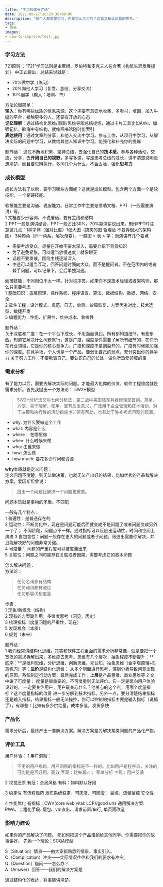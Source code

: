```yaml
---
title: "学习和成长之道"
date: 2021-08-27T10:20:36+08:00
description: "每个人都需要学习，你是怎么学习的？这篇文章谈谈我的思考。"
tags:
- 成长
images:
- how-to-improve/test.jpg
---  
```

### 学习方法

721原则 ：“721”学习法则是由摩根、罗伯特和麦克三人在合著《构筑生涯发展规划》 中正式提出，总结来说就是：

* 70%做中学（练习）
* 20%向他人学习（复盘、总结、分享交流）  
* 10%自学（输入：培训、书）  

方法论很简单：  
**输入**：你有哪些优质的信息来源，这个需要有意识地收集，多看书，培训，加入牛逼的平台，接触更多的人，还要有开放的心态  
**记忆理解**：通过结构化思维/图表/思维导图总结提炼，通过卡片工具比如Anki，加强记忆。脑海中有结构，就像图书馆随时能索引  
**表达使用**：通过文章的分享，和他人交流中学习。参与工作，从项目中学习，从解决实际的问题中学习，从教给其他人知识中学习。能强化和补充你的提炼  

题外话：
通过不断地积累、坚持总结，去强化自己的**技术感**，参与各种活动，交流，分享，去**开阔自己的视野**，多写多讲，写是思考总结的过长，讲不清楚说明没想清楚，而且要思辨执行，多问几个为什么，不会丢脸，强化**思考力**

### 成长模型

成长方法有了以后，要学习哪些方面呢？这就是成长模型。包含两个方面一个是软技能，一个是硬技能。

软技能主要是沟通、说服能力。日常工作中主要是借助文档、PPT（一般需要演讲）等。  
1 文档要少形容词，不说废话，要有主线和结构  
2 PPT一般是演讲结合，PPT一般占比30%，70%靠演讲说出来。制作PPT时注意这几点：1种字体（强对比度）1张大图（搞笑的图 哲理话 不要弄很大的架构图） 3种颜色（同一色系，层次渐变），一般图 > 表 > 字；而演讲有几个要点    

* 需要考虑受众，尽量在开始不要太深入，需要介绍下背景知识  
* 为了避免紧张，可以适当放慢速度，就像聊天  
* 话题不要发散，围绕主线逐渐深入  
* 中途可以适当互动，回答问题时面向大众，而不是提问者。不在范围内的或者棘手问题，可以记录下，会后单独沟通。  

而硬技能，不同岗位不太一样。针对程序员，如果你不是技术经理或者架构师，那么只需要考虑  
1 基础知识：底层原理、操作系统、程序语言、算法、数据结构、数据、网络、安全  
2 软件工程：设计模式、规范、日志、单测、故障恢复、方案优劣对比、技术选型、敏捷开发  
3 编程能力：性能、扩展性、维护成本、鲁棒性

题外话：  
关于深度和广度：在一个平台下成长，不用面面俱到，所有都知道细节。有些东西，知道它解决什么问题就行，这是广度，深度是你需要了解所有细节的，在你所在行业领域，它是你的核心竞争力，广度和深度不是割裂开的，广度有时候能加强你的深度。在竞争场，个人也是一个产品，要弱化自己的弱点，充分突出你的竞争力
关于努力工作：不要欺骗自己，要认识自己的长处，做你所热爱领域的事

### 需求分析

有了能力以后，需要去解决实际的问题。才能最大化你的价值。软件工程维度就是需求分析。首先我抛出一个方法论： 5W2H模型
> 5W2H分析法又叫七问分析法，是二战中美国陆军兵器修理部首创。简单、方便，易于理解、使用，富有启发意义，广泛用于企业管理和技术活动，对于决策和执行性的活动措施也非常有帮助，也有助于弥补考虑问题的疏漏。

* why: 为什么要做这个工作  
* what: 内容是什么  
* where： 在哪里做  
* when: 什么时候来做  
* who: 由谁来做  
* how: 怎么做  
* how much: 要花多少时间和资源  

**why**本质就是定义问题：  
定义问题不清楚，则无法做决策，也就无法产出好的结果，比如优秀的产品和解决方案。爱因斯坦曾说：
> 提出一个问题比解决一个问题更重要。

问题本质就是事物的矛盾，不匹配

一般有几个特点：  
1 普遍性：是普通存在的  
2 运动性：不断变化中，现在是问题可能后面就变成不是问题了或者问题变成另外一个了；
         不同阶段，问题点不一样。通过指标可以反应出运动性，时间和空间上演进
3 自包含性：问题一般存在更大的问题或者子问题。筛选出需要你解决，并且能解决好的问题非常关键。  
4 可度量： 问题的严重程度可以被度量出来  
5 关联性：问题之间可能存在关联或者因果，需要考虑它的基本命题  

怎么解决问题：  
方法论：
> 任何名词都有结构  
> 任何动词都有流程  
> 任何形容词都度量  

步骤：  
1 现象/新概念（结构）  
2 现有的方案副作用，多维度思考（洞见，历史）  
3 梳理指标（度量问题的严重性，现在）  
5 发现机会（本质）  
6 规划（未来）  

题外话：  
1 我们经常讲结构化思维。其实和软件工程里面的需求分析非常像，就是要把一个宽泛的需求拆解出来，多维度去思考。思维有几个层次，抽象程度不断提升：**底座：**是批判思维，分析思维，创新思维，元认知，抽象思维（金字塔原理+刻意练习）等；**进阶**是结构化思维： 从多个侧面进行思考，深刻分析导致问题出现的原因，系统制定行动方案，最后完成工作；**上层**是产品思维、商业思维等
2 文中讲了可度量： 度量是很重要的，不可度量则无法评价。它一定是面向用户体验设计的。 一定要关注用户，用户最关心什么？他关心的这个点，用哪个度量指标？这个度量指标的改善 进一步分解到技术指标。另外一点，要分清楚结果指标还是输入指标，结果指标一般无法操控，你可以控制的指标主要是输入指标（说抓手），有哪些：比如有多少供给量，成本多低，发货多快

### 产品化

需求分析后，最终产出一套解决方案。解决方案是为解决某类问题的产品化产物。

### 评价工具

用户体验：
1 用户洞察：
> 不用的用户视角，用户洞察的指标是不一样的。比如用户是程序员，关注的可能是是否好用、高效
客观：跳失漏斗； 表单分析
主观：用户反馈

2 视觉还原
有范：全局风格
有料：物料默认好用

3 稳定性
有流程规范
发布系统稳定，可灰度、可回滚；
监控，流量监控
安全性

4 性能优化
有指标：CWV(core web vital: LCP)/good urls 
通用解决方案: PWA、工程化手段: 瘦包、vm直出、请求前置/串行,  单页面改造

### 影响力建设

如果你的产品解决了问题。 那如何把这个产品推销给其他同学。你需要把你的故事讲好。
先抛一个理论：SCQA模型

S（Situation）情景——由大家都熟悉的情景、事实引入。  
C（Complication）冲突——实际情况往往和我们的要求有冲突。  
Q（Question）疑问——怎么办？  
A（Answer）回答——我们的解决方案是  

通过结构化的表达，将事情讲清楚。

<!-- ### 其他话题 * 关于影响力

一般个人能力很强也不一定能做出很大的成绩，很强的能力最终是表现在影响力上，影响力哪里来，通过演讲、文档、产品、观点输出等等，而这些需要你对自己有一个比较好的认知，有没有相应的特性：  
1 热爱+自信：跟随内心的激情，强认知下有形成自己的观点，并且勇于表达自己的观点  
2 大局观：强认知看到更大的世界，看到当前节点的趋势，借力跃升  
3 行动力：技术积累能让你写出好的代码，不断编码能打造更多产品；写文章（PPT+演讲），纠错，再输出能形成自己的方法论 -->

<!-- 有推导过程让别人相信你的产出或者观点 -->


<!-- 
### 能力特质

1 舍得投入，目标要高，遇强则强  
2 有主见，有要性： 需要主动争取 主动承担责任 勇敢地冲！主管是你最好的资源；  
3 更多关注内在驱动力和动机：  

> 人生的成功=思维方式x能力x热情 ---稻盛和夫  
> 取乎其上，得乎其中；取乎其中，得乎其下；取乎其下，则无所得矣 ---孔子  
> 夏虫不可以语于冰者，笃于时也；曲土不可以语于道者，束于教也 ---庄子  

领导力： 说服并引领他人达成目标 -> 乔哈里视窗  
影响力： 个人影响力（能说+会写） + 产品影响力
心态： 聪明 乐观 皮实 自省  

道家-顺势而为  
<!-- - 客户第一 员工第二 股东第三   -->
<!-- 儒家-团结好他人   -->
<!-- - 因为信任 所以简单 ； 唯一不变的是变化   -->
<!-- 释家-如何成为更好的自己   -->
<!-- - 今天最好的表现是明天最低的要求； 此时此刻 非我莫属； 认真生活、快乐工作   --> 

<!-- 提效数据如何推导；把一件事做到极致；中后台同学架构方向思考，而不是组件、模版、可视化三件套；勇于颠覆最佳实践 -->

<!-- 
### 技术建设

当具备一定认知和学习方法，以及成长模型后，在工作中就能表现杰出，获得一致好评么？当然不是，根据我这几年的工作，我总结出来。 -->

<!-- 
体（CEO）：立足业务、调配团队资源制定战略目标和思路  
面（CTO、技术总监): 战略落地贯穿执行、输出业务架构图、技术架构图、人力分配，指定执行标准  
线（技术经理、架构师）：架构的设计和实现、核心代码、攻坚。任务拆分、标准细化执行  
点（工程师）：具体实现，严格执行标准，按质完成任务  

横向技能树： 基础理论（20）、源码解析（20）、架构设计（20）、软件工程（20）、工程实操（20） -- 系统底层、技术底层 
纵向掌握深度：点10（会用，理解基本概念）、线15（掌握原理、优劣对比和技术选型、熟练解决问题）、面20（洞察本质输出思想、融会贯通、实战灵活运用、优化、设计新事物和标准）  

基础理论指标：

1. 编码原理  
2. 运算本质  
3. 程序语言  
4. 数据结构
5. 算法基础
6. 网络通信
7. 操作系统
8. 数据检索
9. 软件安全
10. js核心
11. vm
12. Node Fass体系 

源码解析指标：
React

架构设计指标：

1. 分布式
2. 高并发
3. 高性能

软件工程指标：

1. 设计模式
2. 领域驱动
3. 敏捷开发

工程实操指标：

1. 代码管理
2. 编码规范
3. 日志应用
4. 软件测试
5. 代码审查
6. 发布管理
7. 文档规范
8. 故障修复
9. 系统重构

归纳总结：  
程序员的五事和七计：性能 扩展 维护 成本 安全  
网络IO 磁盘IO 数据结构 算法 域模型

决策模型： 权重/纬度

技术规划：技术盘点/架构演进/技术创新/未来挑战（降本提效、流量冲击、资源瓶颈）/新生技术 

 ### 业务能力

业务： 本质是模型
业务先赢（短期收割）-> 业务沉淀（规模可复制，影响力扩大）-〉业务规划（理想）  
规划： 行业背景/业务梳理/战略抓手
业务深耕：产品逻辑/行业视野/业务延伸（商业价值、运营模式，包括对行业的思考）  
综合能力： 沟通协同、创新思维、市场运营、业务推动 

* 带着思考参会、帮助产品完善需求、帮助做会议记要，主动想产品体验问题 帮助改善；后端 测试 文档 规范 组织活动。
* 看大做小，由小及大。 不断调研->找输入->脑暴推导出来的
* PDAC闭环： Plan Do Act Check  

 ### 技术建设的心得

* 懂得借力，共建生态（智能组件、智能搭建  如果有问题直接MR补充
* 闪蝶+Sherry Components 
* 尽量降低纯业务投入的占比。提升单位时间的输出，或者提炼抽象公共组件/SDK 或者培训外包独立交付
* 明确优先级： 不接零时沟通需求，拒绝倒排；与业务沟通目标：建立技术试点和落地；适当地超出业务预期
* 从业务需求里发现共性诉求（数据分析+和业务对话）-> 挖掘需求 -> 技术驱动
* 提前规划到KPI： 看差距，规划路径，经常性review，业务增长+技术贡献+团队贡献+技术风险只是一个好绩效， 不成体系 没看到领域深度 -> 大概率不能晋升： 专注中台能力建设（Why/how/what) ；找到关键问题（业务问题/研发痛点）-> 如何解决问题 用什么技术手段 协同多少资源 投入产出比。别的团队的相似问题，策略是怎么样； 要做成什么样，最终取得什么技术结果和业务结果
* 主动成立技术专项+乐于分享/写文章/CodeReview/团建/招牌新人/帮助->影响团队 

## 软技能

三件套： PPT制作、演讲技巧、思路归纳

PPT: 
1种字体（对比度） 
3种颜色（同一色系） 突出之重点 层次分明 色彩渐进： 图 > 表 > 字
图片大一点，对齐，图片穿插 （搞笑的图 哲理话）

演讲：
根据受众选择主题范围和深度
1 老板要高度
2 架构师要广度和深度
3 工程师要深度
4 产品要业务共识

原则：
1 不要太多用户不懂的概念, 5个概念最多, 用关键字,减少文字篇幅
2 开头内容简单易懂，根据主线循序渐进，后面开始难一点也没关系
3 30%内容PPT 70%靠自己讲

克服紧张：
前三分钟背下；有意识训练；越透彻越自信；开场活跃气氛（段子手 big bang 猜谜语）
穿着： 衬衫、牛仔、休闲鞋  
手：开与合  
站姿：站中间、与肩同宽的站、面向观众（不要稍息 不要抖腿 不要走动过于频繁 动作太大）  
眼睛是窗口： 对着大家讲 环顾观众 适当停顿  
互动： 填空题或者选择题  
互动之听众提问： 对方提问走近她，回答问题时慢慢离开他，回答问题时不要只盯着提问者（避免和提问者单独对话） 提前准备可能问到的问题  
遇到棘手问题： 特别细节/不属于演讲领域/无厘头 请别人记下，会后讨论/把问题抛给别人  
语言表达：抑扬顿挫/语速适中/声音大小适中/吐词清晰  像聊天一样 照顾听众的心理

## 关于能力调研

要求or问题 | 做得好的（次数） | 不好的（次数) |  备注
---------|----------|---------|---------
 技术深度 | 1 | 7 | 提效数据如何推导；把一件事做到极致；中后台同学架构方向思考，而不是组件、模版、可视化三件套；勇于颠覆最佳实践
 技术视野 | 1 | 5 | 单点；技术产品化输出少，0-1多，1-n少 数据化思维做突破；集团基建之上构建业务能力；复用跨BU的能力/方案充分的调研/避免重复建设；复用跨BU的能力保证有沉淀，不是只有成为平台是沉淀
 业务价值和技术的关联 | 7 | 业务目标-问题识别-技术选型的视野，方案对比没有推导，缺乏深入挖掘；价值关联;技术助力业务用数据说话；结果和定义问题的匹配
 专业度：系统学习和实践、未来发展的思考（共建） | 1  | 5 | 形成体系或者体系的互补（事小，但思考的体系化、结构化思维）；关键问题定义不清，功能大而全；多看书，多总结
 技术架构/方案的精准、合理性、随着业务的演进（业务前端） |  | 1 
 业务理解 |  | 8 | 全链路;业务背后的思考和价值; 缺乏业务/技术持续规划（昨天、今天、明天）要有推导，确定性比较高的思考;业务影响力，对未来几年业务的影响不足; 业务目标，产品策略，数据关注不够；解决方案型前端 

## 产品思维

1 无形无价的而免费的产品，核心竞争力是体验；
  有价和有型的产品的核心竞争力是品牌
2 团队的综合能力要求越来越高
3 每个人都可以发表意见，决策权归LD -->


<!-- ## 快速学习

费曼学习法

## 技术成长 -->
<!-- 冥想->本质->抽象 -->
<!-- {{< img src="know.jpg" alt="know" maxWidth="600px" >}} -->
<!-- ## 能力要求

技术专家：系统性思考并解决这个领域的问题，取得很好的业务结果并影响了其他业务团队（体系化 讲清楚why/how/what 如何把故事讲好)

高级技术专家： 掌握了一套方法论，代表作可以超出BU影响到客户 -->
<!-- 书： 《能力陷阱》等 阅读->脑图
文档 -->
<!-- 周报/yq文档/ata -->
<!-- （服务对象的变化） -->
